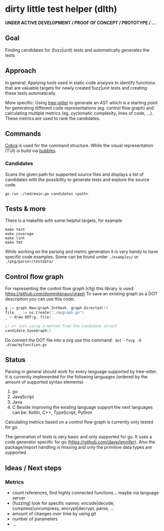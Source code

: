 # dirty little test helper (dlth)

**UNDER ACTIVE DEVELOPMENT / PROOF OF CONCEPT / PROTOTYPE / ...**

## Goal
Finding candidates for (fuzz|unit) tests and automatically generates the tests

## Approach
In general: Applying tools used in static code analysis to identify functions that are valuable targets for newly created
fuzz|unit tests and creating these tests automatically.

More specific: Using [tree-sitter](https://tree-sitter.github.io/tree-sitter/) to generate an AST which is a starting
point for generating different code representations (eg. control flow graph) and calculating multiple 
metrics (eg. cyclomatic complexity, lines of code, ...). These metrics are used to rank the candidates.

## Commands
[Cobra](https://github.com/spf13/cobra) is used for the command structure. While the visual representation (TUI) is
build via [bubbles](https://github.com/charmbracelet/bubbles)

### Candidates
Scans the given path for supported source files and displays a list of candidates with the possibility to generate tests
and explore the source code.

```
go run ./cmd/main.go candidates <path>
```

## Tests & more 
There is a makefile with some helpful targets, for example
```
make test
make coverage
make lint
make fmt
```

While working on the parsing and metric generation it is very handy to have specific code examples. Some can be found
under `./examples/` or `./pkg/parser/testdata/`

## Control flow graph
For representing the control flow graph (cfg) this library is used: https://github.com/dominikbraun/graph
To save an existing graph as a DOT description you can use this code:

```go
g := graph.New(graph.IntHash, graph.Directed())
file, _ := os.Create("./mygraph.gv")
_ = draw.DOT(g, file)

// or just using a method from the Candidate struct
candidate.SaveGraph()
```

Do convert the DOT file into a svg use this command:` dot -Tsvg -O .draw/myfunction.gv`

## Status
Parsing in general should work for every language supported by tree-sitter. It is currently implemented for the following
languages (ordered by the amount of supported syntax elements)
1. go
2. JavaScript
3. Java
4. C
Beside improving the existing language support the next languages can be: Kotlin, C++, TypeScript, Python

Calculating metrics based on a control flow graph is currently only tested for go.

The generation of tests is very basic and only supported for go. It uses a code generator specific for go (https://github.com/dave/jennifer).
Also the package/import handling is missing and only the primitive data types are supported.

## Ideas / Next steps
### Metrics
* count references, find highly connected functions... maybe via language server
* [fuzzing] look for specific names: encode|decode, compress|uncompress, encrypt|decrypt, parse, ...
* amount of changes over time by using git
* number of parameters
* ...


